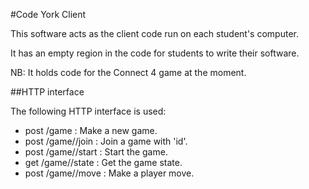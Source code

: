 #Code York Client

This software acts as the client code run on each student's computer.

It has an empty region in the code for students to write their software.

NB: It holds code for the Connect 4 game at the moment.


##HTTP interface

The following HTTP interface is used:

* post /game : Make a new game.
* post /game/<id>/join : Join a game with 'id'.
* post /game/<id>/start : Start the game.
* get /game/<id>/state : Get the game state.
* post /game/<id>/move : Make a player move.


